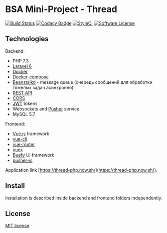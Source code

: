 # BSA Mini-Project - Thread

[![Build Status](https://travis-ci.org/BinaryStudioAcademy/thread-php.svg?branch=dev)](https://travis-ci.org/BinaryStudioAcademy/thread-php)
[![Codacy Badge](https://api.codacy.com/project/badge/Grade/d1280e7b47b9492abd59cf0081a95cdb)](https://app.codacy.com/app/pavelnemoi/thread-php?utm_source=github.com&utm_medium=referral&utm_content=BinaryStudioAcademy/thread-php&utm_campaign=Badge_Grade_Settings)
[![StyleCI](https://github.styleci.io/repos/178824653/shield)](https://styleci.io/repos/178824653)
[![Software License](https://img.shields.io/badge/license-MIT-brightgreen.svg?style=flat-square)](LICENSE)

## Technologies

Backend:

* PHP 7.3
* [Laravel 6](https://laravel.com)
* [Docker](https://www.docker.com/)
* [Docker-compose](https://docs.docker.com/compose/)
* [Beanstalkd](https://github.com/beanstalkd/beanstalkd) - message queue (очередь сообщений для обработки тяжелых задач асинхронно)
* [REST API](https://ru.wikipedia.org/wiki/REST)
* [CORS](https://developer.mozilla.org/ru/docs/Web/HTTP/CORS)
* [JWT](https://ru.wikipedia.org/wiki/JSON_Web_Token) tokens
* Websockets and [Pusher](https://pusher.com/) service
* MySQL 5.7

Frontend:

* [Vue.js](https://vuejs.org/) framework
* [vue-cli](https://cli.vuejs.org/)
* [vue-router](https://router.vuejs.org/)
* [vuex](https://vuex.vuejs.org/)
* [Buefy](https://buefy.org/) UI framework
* [pusher-js](https://github.com/pusher/pusher-js)

Application link [https://thread-php.now.sh/](https://thread-php.now.sh/).

## Install

Installation is described inside backend and frontend folders independently.

## License

[MIT license](https://opensource.org/licenses/MIT).
